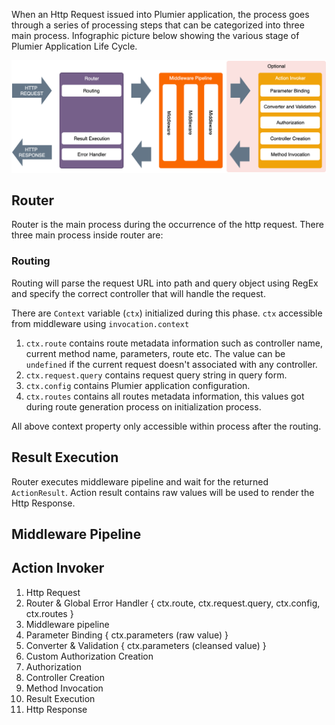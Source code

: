 


When an Http Request issued into Plumier application, the process goes through a series of processing steps that can be categorized into three main process. Infographic picture below showing the various stage of Plumier Application Life Cycle.

![Application Life Cycle](assets/application-life-cycle.png)


## Router 
Router is the main process during the occurrence of the http request. There three main process inside router are: 

### Routing
Routing will parse the request URL into path and query object using RegEx and specify the correct controller that will handle the request. 

There are `Context` variable (`ctx`) initialized during this phase. `ctx` accessible from middleware using `invocation.context`

1. `ctx.route` contains route metadata information such as controller name, current method name, parameters, route etc. The value can be `undefined` if the current request doesn't associated with any controller.
2. `ctx.request.query` contains request query string in query form. 
3. `ctx.config` contains Plumier application configuration.
4. `ctx.routes` contains all routes metadata information, this values got during route generation process on initialization process.

All above context property only accessible within process after the routing. 

## Result Execution 
Router executes middleware pipeline and wait for the returned `ActionResult`. Action result contains raw values will be used to render the Http Response. 

## Middleware Pipeline 

## Action Invoker



1. Http Request 
2. Router & Global Error Handler { ctx.route, ctx.request.query, ctx.config, ctx.routes }
3.  Middleware pipeline 
4.  Parameter Binding { ctx.parameters (raw value) }
5.  Converter & Validation  { ctx.parameters (cleansed value) }
6.  Custom Authorization Creation
7.  Authorization
8.  Controller Creation
9.  Method Invocation
10. Result Execution
11. Http Response